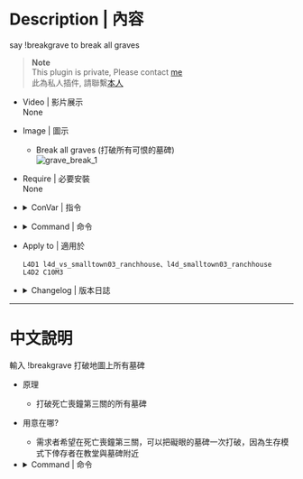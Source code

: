# Description | 內容
say !breakgrave to break all graves

> __Note__ <br/>
This plugin is private, Please contact [me](https://github.com/fbef0102/Game-Private_Plugin#私人插件列表-private-plugins-list)<br/>
此為私人插件, 請聯繫[本人](https://github.com/fbef0102/Game-Private_Plugin#私人插件列表-private-plugins-list)

* Video | 影片展示
<br/>None

* Image | 圖示
	* Break all graves (打破所有可恨的墓碑)
	<br/>![grave_break_1](image/grave_break_1.gif)

* Require | 必要安裝
<br>None

* <details><summary>ConVar | 指令</summary>

	None
</details>

* <details><summary>Command | 命令</summary>
	
	* **Break all graves**
		```php
		sm_breakgrave
		```
</details>

* Apply to | 適用於
	```
	L4D1 l4d_vs_smalltown03_ranchhouse、l4d_smalltown03_ranchhouse
	L4D2 C10M3
	```

* <details><summary>Changelog | 版本日誌</summary>

	* v1.0 (2022-11-27)
		* Initial Release
</details>

- - - -
# 中文說明
輸入 !breakgrave 打破地圖上所有墓碑

* 原理
	* 打破死亡喪鐘第三關的所有墓碑

* 用意在哪?
	* 需求者希望在死亡喪鐘第三關，可以把礙眼的墓碑一次打破，因為生存模式下倖存者在教堂與墓碑附近

* <details><summary>Command | 命令</summary>
	
	* **打破地圖上所有墓碑**
		```php
		sm_breakgrave
		```
</details>